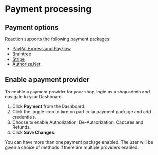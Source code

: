# Payment processing

## Payment options

Reaction supports the following payment packages:

- [PayPal Express and PayFlow](https://github.com/reactioncommerce/reaction-paypal)
- [Braintree](https://github.com/reactioncommerce/reaction-braintree)
- [Stripe](https://github.com/reactioncommerce/reaction-stripe)
- [Authorize.Net](https://github.com/taylorsmithgg/reaction-auth-net)

## Enable a payment provider

To enable a payment provider for your shop, login as a shop admin and navigate to your Dashboard.

1. Click **Payment** <i class="rui font-icon fa fa-credit-card"></i> from the Dashboard.
2. Click the toggle icon to turn on particular payment package and add credentials.
3. Choose to enable Authorization, De-Authorization, Captures and Refunds.
4. Click **Save Changes**.

You can have more than one payment package enabled. The user will be given a choice of methods if there are multiple providers enabled.

